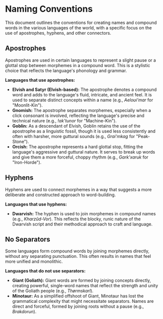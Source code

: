 # Naming Conventions

This document outlines the conventions for creating names and compound words in the various languages of the world, with a specific focus on the use of apostrophes, hyphens, and other connectors.

## Apostrophes

Apostrophes are used in certain languages to represent a slight pause or a glottal stop between morphemes in a compound word. This is a stylistic choice that reflects the language's phonology and grammar.

**Languages that use apostrophes:**

*   **Elvish and Satyr (Elvish-based):** The apostrophe denotes a compound word and adds to the language's fluid, intricate, and ancient feel. It is used to separate distinct concepts within a name (e.g., *Aeloʊi’mar* for "Moonlit-Kin").
*   **Gnomish:** The apostrophe separates morphemes, especially when a click consonant is involved, reflecting the language's precise and technical nature (e.g., *ǃak’tunor* for "Machine-Kin").
*   **Goblin:** As a descendant of Elvish, Goblin retains the use of the apostrophe as a linguistic fossil, though it is used less consistently and often with harsher, more guttural sounds (e.g., *Grai’mkag* for "Peak-Stone").
*   **Orcish:** The apostrophe represents a hard glottal stop, fitting the language's aggressive and guttural nature. It serves to break up words and give them a more forceful, choppy rhythm (e.g., *Gark’xaruk* for "Iron-Horde").

## Hyphens

Hyphens are used to connect morphemes in a way that suggests a more deliberate and constructed approach to word-building.

**Languages that use hyphens:**

*   **Dwarvish:** The hyphen is used to join morphemes in compound names (e.g., *Kharzûd-Vor*). This reflects the blocky, runic nature of the Dwarvish script and their methodical approach to craft and language.

## No Separators

Some languages form compound words by joining morphemes directly, without any separating punctuation. This often results in names that feel more unified and monolithic.

**Languages that do not use separators:**

*   **Giant (Goliath):** Giant words are formed by joining concepts directly, creating powerful, single-word names that reflect the strength and unity of the Goliath people (e.g., *Thørmskarl*).
*   **Minotaur:** As a simplified offshoot of Giant, Minotaur has lost the grammatical complexity that might necessitate separators. Names are direct and forceful, formed by joining roots without a pause (e.g., *Brakdorun*).
